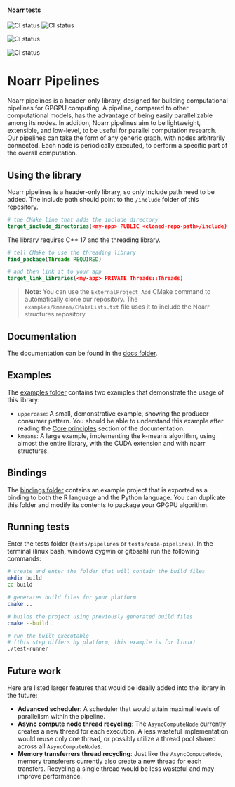 #### Noarr tests  <!-- Exclude this line from linear documentation -->
![CI status](https://github.com/ParaCoToUl/noarr-pipelines/workflows/Noarr%20test%20ubuntu-latest%20-%20clang/badge.svg)
![CI status](https://github.com/ParaCoToUl/noarr-pipelines/workflows/Noarr%20test%20ubuntu-latest%20-%20gcc/badge.svg)

![CI status](https://github.com/ParaCoToUl/noarr-pipelines/workflows/Noarr%20test%20macosl/badge.svg)

![CI status](https://github.com/ParaCoToUl/noarr-pipelines/workflows/Noarr%20test%20Win/badge.svg)

# Noarr Pipelines

Noarr pipelines is a header-only library, designed for building computational pipelines for GPGPU computing. A pipeline, compared to other computational models, has the advantage of being easily parallelizable among its nodes. In addition, Noarr pipelines aim to be lightweight, extensible, and low-level, to be useful for parallel computation research. Our pipelines can take the form of any generic graph, with nodes arbitrarily connected. Each node is periodically executed, to perform a specific part of the overall computation.


## Using the library

Noarr pipelines is a header-only library, so only include path need to be added. The include path should point to the `/include` folder of this repository.

```cmake
# the CMake line that adds the include directory
target_include_directories(<my-app> PUBLIC <cloned-repo-path>/include)
```

The library requires C++ 17 and the threading library.

```cmake
# tell CMake to use the threading library
find_package(Threads REQUIRED)

# and then link it to your app
target_link_libraries(<my-app> PRIVATE Threads::Threads)
```

> **Note:** You can use the `ExternalProject_Add` CMake command to automatically clone our repository. The `examples/kmeans/CMakeLists.txt` file uses it to include the Noarr structures repository.


## Documentation

The documentation can be found in the [docs folder](docs).


## Examples

The [examples folder](examples) contains two examples that demonstrate the usage of this library:

- `uppercase`: A small, demonstrative example, showing the producer-consumer pattern. You should be able to understand this example after reading the [Core principles](docs/core-principles.md) section of the documentation.
- `kmeans`: A large example, implementing the k-means algorithm, using almost the entire library, with the CUDA extension and with noarr structures.


## Bindings

The [bindings folder](bindings) contains an example project that is exported as a binding to both the R language and the Python language. You can duplicate this folder and modify its contents to package your GPGPU algorithm.


## Running tests

Enter the tests folder (`tests/pipelines` or `tests/cuda-pipelines`). In the terminal (linux bash, windows cygwin or gitbash) run the following commands:

```sh
# create and enter the folder that will contain the build files
mkdir build
cd build

# generates build files for your platform
cmake ..

# builds the project using previously generated build files
cmake --build .

# run the built executable
# (this step differs by platform, this example is for linux)
./test-runner
```


## Future work

Here are listed larger features that would be ideally added into the library in the future:

- **Advanced scheduler**: A scheduler that would attain maximal levels of parallelism within the pipeline.
- **Async compute node thread recycling**: The `AsyncComputeNode` currently creates a new thread for each execution. A less wasteful implementation would reuse only one thread, or possibly utilize a thread pool shared across all `AsyncComputeNode`s.
- **Memory transferrers thread recycling**: Just like the `AsyncComputeNode`, memory transferers currently also create a new thread for each transfers. Recycling a single thread would be less wasteful and may improve performance.

